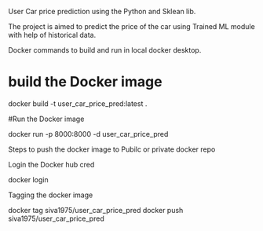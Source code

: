 User Car price prediction using the Python and Sklean lib.

The project is aimed to predict the price of the car using Trained ML module with help of historical data.

Docker commands to build and run in local docker desktop.

# build the Docker image
docker build -t user_car_price_pred:latest .

#Run the Docker image 

docker run -p 8000:8000 -d user_car_price_pred

Steps to push the docker image to Pubilc or private docker repo

Login the Docker hub cred

docker login

Tagging the docker image 

docker tag siva1975/user_car_price_pred
docker push siva1975/user_car_price_pred



